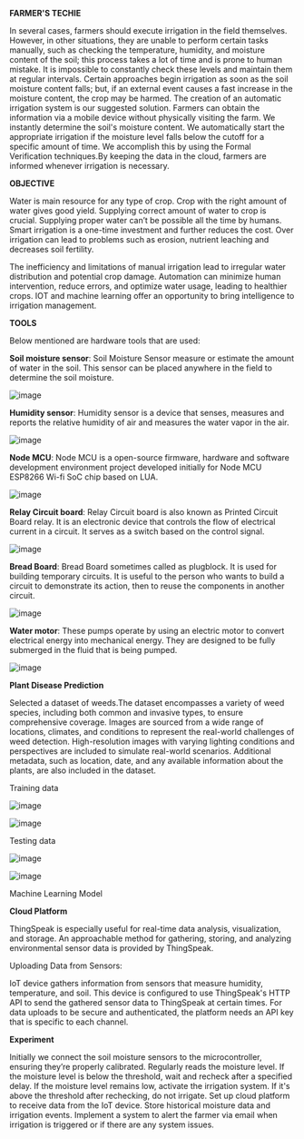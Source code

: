 **FARMER'S TECHIE**

In several cases, farmers should execute irrigation in the field themselves. However, in other situations, they are unable to perform certain tasks manually, such as checking the temperature, humidity, and moisture content of the soil; this process takes a lot of time and is prone to human mistake. It is impossible to constantly check these levels and maintain them at regular intervals. Certain approaches begin irrigation as soon as the soil moisture content falls; but, if an external event causes a fast increase in the moisture content, the crop may be harmed. The creation of an automatic irrigation system is our suggested solution. Farmers can obtain the information via a mobile device without physically visiting the farm. We instantly determine the soil's moisture content. We automatically start the appropriate irrigation if the moisture level falls below the cutoff for a specific amount of time. We accomplish this by using the Formal Verification techniques.By keeping the data in the cloud, farmers are informed whenever irrigation is necessary.

**OBJECTIVE**

Water is main resource for any type of crop. Crop with the right amount of water gives good yield. Supplying correct amount of water to crop is crucial. Supplying proper water can’t be possible all the time by humans. Smart irrigation is a one-time investment and further reduces the cost. Over irrigation can lead to problems such as erosion, nutrient leaching and decreases soil fertility.

The inefficiency and limitations of manual irrigation lead to irregular water distribution and potential crop damage.
Automation can minimize human intervention, reduce errors, and optimize water usage, leading to healthier crops.
IOT and machine learning offer an opportunity to bring intelligence to irrigation management.


**TOOLS**

Below mentioned are hardware tools that are used:

**Soil moisture sensor**: Soil Moisture Sensor measure or estimate the amount of water in the soil. This sensor can be placed anywhere in the field to determine the soil moisture.

![image](https://github.com/user-attachments/assets/13d32d8b-79ee-42db-ad86-ce5217baebc8)


**Humidity sensor**: Humidity sensor is a device that senses, measures and reports the relative humidity of air and measures the water vapor in the air. 

![image](https://github.com/user-attachments/assets/31a0700a-50f2-4111-a720-fc5f8fe24270)


**Node MCU**: Node MCU is a open-source firmware, hardware and software development environment project developed initially for Node MCU ESP8266 Wi-fi SoC chip based on LUA.

![image](https://github.com/user-attachments/assets/92a2db4b-bb28-4fa8-ab99-ba3848de9261)


**Relay Circuit board**: Relay Circuit board is also known as Printed Circuit Board relay. It is an electronic device that controls the flow of electrical current in a circuit. It serves as a switch based on the control signal.

![image](https://github.com/user-attachments/assets/2dffe357-6c07-41cc-a84d-14ab433c00af)


**Bread Board**: Bread Board sometimes called as plugblock. It is used for building temporary circuits. It is useful to the person who wants to build a circuit to demonstrate its action, then to reuse the components in another circuit. 

![image](https://github.com/user-attachments/assets/2aeab787-6440-4b37-9168-dfbbd993b6d9)

**Water motor**: These pumps operate by using an electric motor to convert electrical energy into mechanical energy. They are designed to be fully submerged in the fluid that is being pumped.

![image](https://github.com/user-attachments/assets/81e2bf7c-0d69-43c2-b8a4-5543272c084a)

**Plant Disease Prediction**

Selected a dataset of weeds.The dataset encompasses a variety of weed species, including both common and invasive types, to ensure comprehensive coverage. 
Images are sourced from a wide range of locations, climates, and conditions to represent the real-world challenges of weed detection.
High-resolution images with varying lighting conditions and perspectives are included to simulate real-world scenarios.
Additional metadata, such as location, date, and any available information about the plants, are also included in the dataset.

Training data

![image](https://github.com/user-attachments/assets/d68aa74f-002a-4280-9584-15f97990dc6e)

![image](https://github.com/user-attachments/assets/d6ed8f51-1181-40bb-9129-558b004dd855)

Testing data

![image](https://github.com/user-attachments/assets/b57e6300-ff28-48a8-aafe-288ad9d61022)

![image](https://github.com/user-attachments/assets/2effa4e9-ae97-4f4b-bf58-e85ff4c7a921)







 


Machine Learning Model


**Cloud Platform**

ThingSpeak is especially useful for real-time data analysis, visualization, and storage. An approachable method for gathering, storing, and analyzing environmental sensor data is provided by ThingSpeak. 

Uploading Data from Sensors:

IoT device gathers information from sensors that measure humidity, temperature, and soil. This device is configured to use ThingSpeak's HTTP API to send the gathered sensor data to ThingSpeak at certain times.
For data uploads to be secure and authenticated, the platform needs an API key that is specific to each channel.

**Experiment**

Initially we connect the soil moisture sensors to the microcontroller, ensuring they’re properly calibrated. Regularly reads the moisture level. If the moisture level is below the threshold, wait and recheck after a specified delay. If the moisture level remains low, activate the irrigation system. If it's above the threshold after rechecking, do not irrigate. Set up cloud platform to receive data from the IoT device. Store historical moisture data and irrigation events. Implement a system to alert the farmer via email when irrigation is triggered or if there are any system issues.

